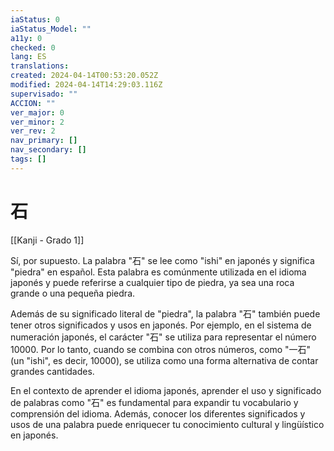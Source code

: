 ```yaml
---
iaStatus: 0
iaStatus_Model: ""
a11y: 0
checked: 0
lang: ES
translations: 
created: 2024-04-14T00:53:20.052Z
modified: 2024-04-14T14:29:03.116Z
supervisado: ""
ACCION: ""
ver_major: 0
ver_minor: 2
ver_rev: 2
nav_primary: []
nav_secondary: []
tags: []
---
```

# 石

[[Kanji - Grado 1]]

Sí, por supuesto. La palabra "石" se lee como "ishi" en japonés y significa "piedra" en español. Esta palabra es comúnmente utilizada en el idioma japonés y puede referirse a cualquier tipo de piedra, ya sea una roca grande o una pequeña piedra.

Además de su significado literal de "piedra", la palabra "石" también puede tener otros significados y usos en japonés. Por ejemplo, en el sistema de numeración japonés, el carácter "石" se utiliza para representar el número 10000. Por lo tanto, cuando se combina con otros números, como "一石" (un "ishi", es decir, 10000), se utiliza como una forma alternativa de contar grandes cantidades.

En el contexto de aprender el idioma japonés, aprender el uso y significado de palabras como "石" es fundamental para expandir tu vocabulario y comprensión del idioma. Además, conocer los diferentes significados y usos de una palabra puede enriquecer tu conocimiento cultural y lingüístico en japonés.
